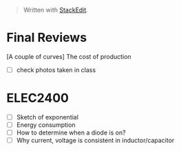 


> Written with [StackEdit](https://stackedit.io/).

# Final Reviews
[A couple of curves] The cost of production

- [ ] check photos taken in class

# ELEC2400
- [ ] Sketch of exponential
- [ ] Energy consumption
- [ ] How to determine when a diode is on?
- [ ] Why current, voltage is consistent in inductor/capacitor
<!--stackedit_data:
eyJoaXN0b3J5IjpbLTE0MjE1MzE4OTIsMzU0MTQ2MzM4LC0xMz
I3MzIzMDIzLC0xODQ0NzA3NDYsMjEzNTU4MzY3NCwtMTQ3MjY3
MTQxMF19
-->